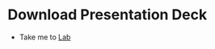 # Download Presentation Deck
  - Take me to [Lab](https://kodekloud.com/courses/1378608/lectures/31704391)
